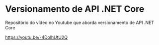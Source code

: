 # Versionamento de API .NET Core

Repositório do vídeo no Youtube que aborda versionamento de API .NET Core

https://youtu.be/-4DolhUtU2Q
